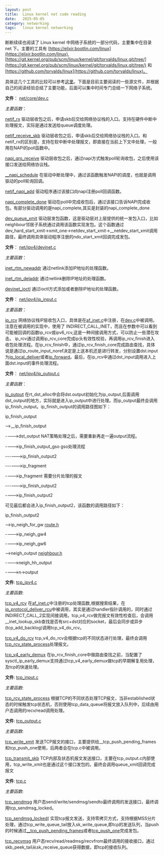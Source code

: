 ```yaml
---
layout: post
title:  Linux kernel net code reading
date:   2025-05-05
category: networking
tags:   linux kernel networking
---
```


断断续续也阅读了 Linux kernel 中网络子系统的一部分代码，主要集中在目录 net 下。主要的工具有 [https://elixir.bootlin.com/linux](https://elixir.bootlin.com/linux), [https://git.kernel.org/pub/scm/linux/kernel/git/torvalds/linux.git/tree/](https://git.kernel.org/pub/scm/linux/kernel/git/torvalds/linux.git/tree/) 和 [https://github.com/torvalds/linux](https://github.com/torvalds/linux)。

具体这几个工具的比较可以参考[这里](https://thinkdancer.net/2025/04/06/linux-kernel-code-review-online/)。下面是目前主要阅读的一些源文件，并根据自己的阅读经验总结了主要功能，后面可以集中时间专门总结一下网络子系统。

**文件**：
[net/core/dev.c](https://elixir.bootlin.com/linux/v5.10.70/source/net/core/dev.c)

*主要函数*：

[netif_rx](https://elixir.bootlin.com/linux/v5.10.70/C/ident/netif_rx)
驱动层收包之后，申请skb后交给网络协议栈的入口。支持在硬件中断中处理报文，实际是通过发送给queue调度处理。

[netif_receive_skb](https://elixir.bootlin.com/linux/v5.10.70/C/ident/netif_receive_skb)
驱动层收包之后，申请skb后交给网络协议栈的入口。和netif_rx的区别是，支持在软中断中处理报文，即直接在当前上下文中处理，一般用在NAPI的poll函数中。

[napi_gro_receive](https://elixir.bootlin.com/linux/v5.10.70/C/ident/napi_gro_receive)
驱动层收包之后，通过napi方式触发poll轮询收包，之后使用该接口发送给网络协议栈。

[__napi_schedule](https://elixir.bootlin.com/linux/v5.10.70/source/net/core/dev.c#L6403)
在驱动中断处理中，通过该函数触发NAPI的调度，也就是调用驱动的poll轮询回调。

[netif_napi_add](https://elixir.bootlin.com/linux/v5.10.70/source/net/core/dev.c#L6722)
驱动程序通过该接口向napi注册poll回调函数。

[napi_complete_done](https://elixir.bootlin.com/linux/v5.10.70/source/net/core/dev.c#L6465)
驱动在poll中完成收包后，通过该接口告诉NAPI完成收包。有部分驱动调用的是napi_complete,其实是封装的napi_complete_done

[dev_queue_xmit](https://elixir.bootlin.com/linux/v5.10.70/source/net/core/dev.c#L4185)
驱动层发包函数，这是驱动层对上层提供的统一发包入口，比如neighbour邻居子系统通过调用该函数实现发包。这个函数通过dev_hard_start_xmit->xmit_one->netdev_start_xmit->__netdev_start_xmit调用路径，最终调用具体驱动程序注册的ndo_start_xmit回调完成发包。

**文件**：
[net/ipv4/devinet.c](https://elixir.bootlin.com/linux/v5.10.70/source/net/ipv4/devinet.c)

*主要函数*：

[inet_rtm_newaddr](https://elixir.bootlin.com/linux/v5.10.70/source/net/ipv4/devinet.c#L928)
通过netlink添加IP地址的处理函数。

[inet_rtm_deladdr](https://elixir.bootlin.com/linux/v5.10.70/source/net/ipv4/devinet.c#L644)
通过netlink删除IP地址的处理函数。

[devinet_ioctl](https://elixir.bootlin.com/linux/v5.10.70/source/net/ipv4/devinet.c#L1009)
通过ioctl方式添加或者删除IP地址的处理函数。

**文件**：
[net/ipv4/ip_input.c](https://elixir.bootlin.com/linux/v5.10.70/source/net/ipv4/ip_input.c)

*主要函数*：

[ip_rcv](https://elixir.bootlin.com/linux/v5.10.70/source/net/ipv4/ip_input.c#L530)
网络协议栈IP层收包入口，具体是在[af_inet.c](https://elixir.bootlin.com/linux/v5.10.70/source/net/ipv4/af_inet.c#L1934)中注册，在[dev.c](https://elixir.bootlin.com/linux/v5.10.70/source/net/core/dev.c#L5344)中被调用。注意在被调用的实现中，使用了 INDIRECT_CALL_INET，而且在参数中可以看到可能被回调的函数ip_rcv或ipv6_rcv,这是一种间接调用方式，可以防止一些潜在攻击。
ip_rcv通过调用ip_rcv_core完成ip头有效性校验，再调用ip_rcv_finish进入收包处理流程。在ip_rcv_finish中，通过ip_rcv_finish_core完成路由查找，具体说是通过ip_route_input_noref决定是上送本机还是进行转发，分别设置dst.input为[ip_local_deliver](https://elixir.bootlin.com/linux/v5.10.70/source/net/ipv4/ip_input.c#L240)或者[ip_forward](https://elixir.bootlin.com/linux/v5.10.70/source/net/ipv4/ip_forward.c#L86)。最后，在ip_rcv中通过dst_input调用进入上面dst.input的事件处理流程。

**文件**：
[net/ipv4/ip_output.c](https://elixir.bootlin.com/linux/v5.10.70/source/net/ipv4/ip_output.c)

*主要函数*：

[ip_output](https://elixir.bootlin.com/linux/v5.10.70/source/net/ipv4/ip_output.c#L423)
在rt_dst_alloc中会将dst.output初始化为ip_output,后面调用dst_output的地方，实际就是进入ip_output中进行处理。而ip_output最终会调用ip_finish_output。ip_finish_output的调用路径图如下：

ip_finish_output

-->__ip_finish_output

---->dst_output NAT策略处理之后，需要重新再走一遍output流程。

---->ip_finish_output_gso gso处理流程

------>ip_finish_output2

------>ip_fragment

---->ip_fragment 需要分片处理的报文

------>ip_finish_output2

---->ip_finish_output2


可见最后都会进入ip_finish_output2，该函数的调用路径如下：

ip_finish_output2

-->ip_neigh_for_gw [route.h](https://elixir.bootlin.com/linux/v5.10.70/source/include/net/route.h#L379)

---->ip_neigh_gw4

---->ip_neigh_gw6

-->neigh_output [neighbour.h](https://elixir.bootlin.com/linux/v5.10.70/source/include/net/neighbour.h#L502)

---->neigh_hh_output

---->n->output

**文件**:
[tcp_ipv4.c](https://elixir.bootlin.com/linux/v5.10.70/source/net/ipv4/tcp_ipv4.c)

*主要函数*:

[tcp_v4_rcv](https://elixir.bootlin.com/linux/v5.10.70/source/net/ipv4/tcp_ipv4.c#L1916)
在[af_inet.c](https://elixir.bootlin.com/linux/v5.10.70/source/net/ipv4/af_inet.c#L1732)中注册的tcp处理函数,根据搜索结果，在[ip_protocol_deliver_rcu](https://elixir.bootlin.com/linux/v5.10.70/source/net/ipv4/ip_input.c#L187)中被调用，其实是通过handler指针调用的，同时通过INDIRECT_CALL_2实现间接调用。tcp_v4_rcv做完报文有效性检查后，会调用__inet_lookup_skb查找是否有src+dst对应的socket，最后会同步或异步(tcp_add_backlog)调用tcp_v4_do_rcv。

[tcp_v4_do_rcv](https://elixir.bootlin.com/linux/v5.10.70/source/net/ipv4/tcp_ipv4.c#L1655)
tcp_v4_do_rcv会根据tcp的不同状态进行处理，最终会调用[tcp_rcv_state_process](https://elixir.bootlin.com/linux/v5.10.70/source/net/ipv4/tcp_input.c#L6312)处理报文。

[tcp_v4_early_demux](https://elixir.bootlin.com/linux/v5.10.70/source/net/ipv4/tcp_ipv4.c#L1717)
在ip_rcv_finish_core中做路由查找之前，当配置了sysctl_ip_early_demux支持通过tcp_v4_early_demux做tcp的早期解复用处理，及tcp的快速处理。

**文件**:
[tcp_input.c](https://elixir.bootlin.com/linux/v5.10.70/source/net/ipv4/tcp_input.c)

*主要函数*:

[tcp_rcv_state_process](https://elixir.bootlin.com/linux/v5.10.70/source/net/ipv4/tcp_input.c#L6312)
根据TCP的不同状态处理TCP报文，当非established状态的时候触发tcp状态机，否则使用tcp_data_queue将报文放入队列中，后续由用户态调用的recv/read调用处理。

**文件**:
[tcp_output.c](https://elixir.bootlin.com/linux/v5.10.70/source/net/ipv4/tcp_output.c)

*主要函数*:

[tcp_write_xmit](https://elixir.bootlin.com/linux/v5.10.70/source/net/ipv4/tcp_output.c#L2595)
发送TCP报文的接口，主要提供给__tcp_push_pending_frames和tcp_push_one使用，后两者会在tcp.c中被调用。

[tcp_transmit_skb](https://elixir.bootlin.com/linux/v5.10.70/source/net/ipv4/tcp_output.c#L1419)
TCP内部及状态机报文发送接口，主要在tcp_output.c内部使用，tcp_write_xmit也是通过这个接口发包的。最终会调用queue_xmit回调完成报文

**文件**:
[tcp.c](https://elixir.bootlin.com/linux/v5.10.70/source/net/ipv4/tcp.c)

*主要函数*:

[tcp_sendmsg](https://elixir.bootlin.com/linux/v5.10.70/source/net/ipv4/tcp.c#L1442)
用户态send/write/sendmsg/sendto最终调用的发送接口，最终调用tcp_sendmsg_locked。

[tcp_sendmsg_locked(](https://elixir.bootlin.com/linux/v5.10.70/source/net/ipv4/tcp.c#L1189)
实现tcp报文发送，支持零拷贝方式，支持根据MSS分片处理，通过tcp_write_queue_tail放入sk_write_queue,即tcp的发送队列，当push的时候通过[__tcp_push_pending_frames](https://elixir.bootlin.com/linux/v5.10.70/source/net/ipv4/tcp_output.c#L2856)或者[tcp_push_one](https://elixir.bootlin.com/linux/v5.10.70/source/net/ipv4/tcp_output.c#L2874)完成发包。

[tcp_recvmsg](https://elixir.bootlin.com/linux/v5.10.70/source/net/ipv4/tcp.c#L2019)
用户态recv/read/readmsg/recvfrom最终调用的接收接口，通过skb_peek_tail从sk_receive_queue获得数据，即tcp的接收队列。
